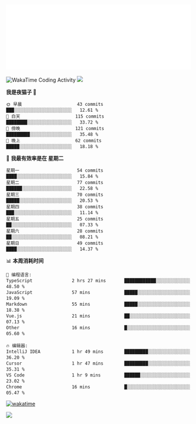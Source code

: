<p align="center">
  <img src="./assets/header.svg" />
</p>

![WakaTime Coding Activity](https://wakatime.com/share/@shenlyy/0d1e8abb-ce3a-49e5-9f20-7ad39caba41f.svg)
![](https://github-readme-stats.ykrazy.top/api?username=shenlye&show_icons=true&include_all_commits=true&hide=contribs&theme=github_dark_dimmed&rank_icon=github)
<!--START_SECTION:waka-->
**我是夜猫子 🦉** 

```text
🌞 早晨                     43 commits          ███░░░░░░░░░░░░░░░░░░░░░░   12.61 % 
🌆 白天                     115 commits         ████████░░░░░░░░░░░░░░░░░   33.72 % 
🌃 傍晚                     121 commits         █████████░░░░░░░░░░░░░░░░   35.48 % 
🌙 晚上                     62 commits          █████░░░░░░░░░░░░░░░░░░░░   18.18 % 
```
📅 **我最有效率是在 星期二** 

```text
星期一                      54 commits          ████░░░░░░░░░░░░░░░░░░░░░   15.84 % 
星期二                      77 commits          ██████░░░░░░░░░░░░░░░░░░░   22.58 % 
星期三                      70 commits          █████░░░░░░░░░░░░░░░░░░░░   20.53 % 
星期四                      38 commits          ███░░░░░░░░░░░░░░░░░░░░░░   11.14 % 
星期五                      25 commits          ██░░░░░░░░░░░░░░░░░░░░░░░   07.33 % 
星期六                      28 commits          ██░░░░░░░░░░░░░░░░░░░░░░░   08.21 % 
星期日                      49 commits          ████░░░░░░░░░░░░░░░░░░░░░   14.37 % 
```


📊 **本周消耗时间** 

```text
💬 编程语言: 
TypeScript               2 hrs 27 mins       ████████████░░░░░░░░░░░░░   48.50 % 
JavaScript               57 mins             █████░░░░░░░░░░░░░░░░░░░░   19.09 % 
Markdown                 55 mins             █████░░░░░░░░░░░░░░░░░░░░   18.38 % 
Vue.js                   21 mins             ██░░░░░░░░░░░░░░░░░░░░░░░   07.13 % 
Other                    16 mins             █░░░░░░░░░░░░░░░░░░░░░░░░   05.60 % 

🔥 编辑器: 
IntelliJ IDEA            1 hr 49 mins        █████████░░░░░░░░░░░░░░░░   36.20 % 
Cursor                   1 hr 47 mins        █████████░░░░░░░░░░░░░░░░   35.31 % 
VS Code                  1 hr 9 mins         ██████░░░░░░░░░░░░░░░░░░░   23.02 % 
Chrome                   16 mins             █░░░░░░░░░░░░░░░░░░░░░░░░   05.47 % 
```


<!--END_SECTION:waka-->
[![wakatime](https://wakatime.com/badge/user/2bfdbfb0-5de3-4182-b0bb-f199ef612eb4.svg?style=flat-square)](https://wakatime.com/@2bfdbfb0-5de3-4182-b0bb-f199ef612eb4)

![](https://github-readme-stats.ykrazy.top/api/wakatime?username=shenlyy&theme=github_dark_dimmed)